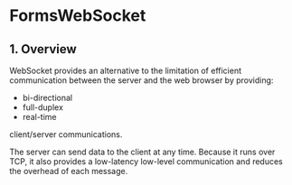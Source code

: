 # FormsWebSocket
## 1. Overview
WebSocket provides an alternative to the limitation of efficient communication
between the server and the web browser by providing:

- bi-directional 
- full-duplex 
- real-time

client/server communications. 

The server can send data to the client at any time. 
Because it runs over TCP, it also provides a low-latency low-level communication and 
reduces the overhead of each message.
